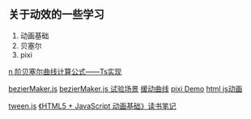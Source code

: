 ## 关于动效的一些学习
1. 动画基础
2. 贝塞尔
3. pixi

[n 阶贝塞尔曲线计算公式——Ts实现](https://blog.csdn.net/lxt610/article/details/105071368)

[bezierMaker.js](https://juejin.cn/post/6844903542902226951)
[bezierMaker.js 试验场景](https://aaaaaaaty.github.io/bezierMaker.js/playground/playground.html)
[缓动曲线](https://easings.net/)
[pixi Demo](https://juejin.cn/post/6937862827499749406)
[html js动画](http://lamberta.github.io/html5-animation/)

[tween.js](https://github.com/tweenjs/tween.js/)
[《HTML5 + JavaScript 动画基础》读书笔记]([0](https://github.com/JChehe/blog/issues/40))